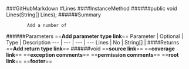 ###GitHubMarkdown
#Lines
####InstanceMethod
######public void Lines(String[] Lines);
######Summary

            Add a number of 
######Parameters
==__Add parameter type link__==
Parameter | Optional | Type | Description
 ---  |  ---  |  ---  |  --- 
Lines | No | String[] | 
####Returns
==__Add return type link__==
######void
==__source link__==
==__coverage link__==
==__exception comments__==
==__permission comments__==
==__root link__==
==__footer__==
